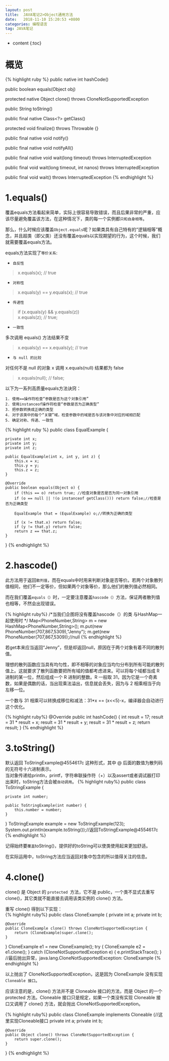 ```yaml
---
layout: post
title:  JAVA笔记2>Object通用方法
date:   2018-11-10 15:20:53 +0800
categories: 编程语言
tag: JAVA笔记
---
```


* content
{:toc}

概览
====
{% highlight ruby %}
public native int hashCode()

public boolean equals(Object obj)

protected native Object clone() throws CloneNotSupportedException

public String toString()

public final native Class<?> getClass()

protected void finalize() throws Throwable {}

public final native void notify()

public final native void notifyAll()

public final native void wait(long timeout) throws InterruptedException

public final void wait(long timeout, int nanos) throws InterruptedException

public final void wait() throws InterruptedException
{% endhighlight %} 

1.equals()
======================

覆盖equals方法看起来简单，实际上很容易导致错误，而且后果非常的严重，应该尽量避免覆盖该方法，在这种情况下，类的每一个实例都`只和自身相等`。    

那么，什么时候应该覆盖`Object.equals`呢？如果类具有自己特有的“逻辑相等”概念，并且超类（即父类）还没有覆盖equals以实现期望的行为，这个时候，我们就需要覆盖equals方法。  

equals方法实现了`等价关系`:  
* `自反性`  
>x.equals(x); // true  

* `对称性`  

>x.equals(y) == y.equals(x); // true  
  
* `传递性`  

>if (x.equals(y) && y.equals(z))  
>    x.equals(z); // true;  
  
* `一致性`  

多次调用 equals() 方法结果不变  

>x.equals(y) == x.equals(y); // true  

* `与 null 的比较`  

对任何不是 null 的对象 x 调用 x.equals(null) 结果都为 false  

>x.equals(null); // false;  

以下为一系列高质量equals方法诀窍：  
```
1. 使用==操作符检查“参数是否为这个对象引用”
2. 使用instanceof操作符检查“参数是否为正确类型”
3. 把参数转换成正确的类型
4. 对于该类中的每个“关键”域，检查参数中的域是否与该对象中对应的域相匹配
5. 确定对称、传递、一致性
```

{% highlight ruby %}
public class EqualExample {

    private int x;
    private int y;
    private int z;

    public EqualExample(int x, int y, int z) {
        this.x = x;
        this.y = y;
        this.z = z;
    }

    @Override
    public boolean equals(Object o) {
        if (this == o) return true; //检查对象是否是否为同一对象引用
        if (o == null || !(o instanceof getClass())) return false;//检查是否为正确类型

        EqualExample that = (EqualExample) o;//转换为正确的类型

        if (x != that.x) return false;
        if (y != that.y) return false;
        return z == that.z;
    }
}
{% endhighlight %} 

2.hascode()
===========
此方法用于返回`散列值`，而在equals中时用来判断对象是否等价。若两个对象散列值相同，他们不一定等价，但如果两个对象等价，那么他们的散列值必然相同。  

而在我们覆盖`equals（）`时，一定要注意覆盖`hascode（）`方法，保证两者散列值也相等，不然会出现错误。  

{% highlight ruby%}
/*当我们企图将没有覆盖hascode（）的类
与HashMap一起使用时       */
Map<PhoneNumber,String> m
   = new HashMap<PhoneNumber,String>();
m.put(new PhoneNumber(707,867,5309),"Jenny");
m.get(new PhoneNumber(707,867,5309));//null
{% endhighlight %}  

若get本来应当返回“Jenny”，但是却返回null，原因在于两个对象有着不同的散列值。    

理想的散列函数应当具有均匀性，即不相等的对象应当均匀分布到所有可能的散列值上。这就要求了散列函数要把所有域的值都考虑进来。可以将每个域都当成 R 进制的某一位，然后组成一个 R 进制的整数。R 一般取 31，因为它是一个奇素数，如果是偶数的话，当出现乘法溢出，信息就会丢失，因为与 2 相乘相当于向左移一位。  

一个数与 31 相乘可以转换成移位和减法：31*x == (x<<5)-x，编译器会自动进行这个优化。    


{% highlight ruby%}
@Override
public int hashCode() {
    int result = 17;
    result = 31 * result + x;
    result = 31 * result + y;
    result = 31 * result + z;
    return result;
}
{% endhighlight %}  

3.toString()
============
默认返回 ToStringExample@4554617c 这种形式，其中 @ 后面的数值为散列码的无符号十六进制表示。    
当对象传递给println，printf，字符串联操作符（+）以及assert或者调试器打印出来时，toString方法会被`自动调用`。
{% highlight ruby%}
public class ToStringExample {

    private int number;

    public ToStringExample(int number) {
        this.number = number;
    }
}
ToStringExample example = new ToStringExample(123);
System.out.println(example.toString());//返回ToStringExample@4554617c
{% endhighlight %}  

记得始终要`覆盖`toString()，提供好的toString可以使类使用起来更加舒适。 

在实际运用中，toString方法应当返回对象中包含的所以值得关注的信息。  

4.clone()
=========
clone() 是 Object 的 `protected `方法，它不是 public，一个类不显式去重写 clone()，其它类就不能直接去调用该类实例的 clone() 方法。  

重写 clone() 得到以下实现：  
{% highlight ruby%}
public class CloneExample {
    private int a;
    private int b;

    @Override
    public CloneExample clone() throws CloneNotSupportedException {
        return (CloneExample)super.clone();
    }
}
CloneExample e1 = new CloneExample();
try {
    CloneExample e2 = e1.clone();
} catch (CloneNotSupportedException e) {
    e.printStackTrace();
}
//最后抛出异常，java.lang.CloneNotSupportedException: CloneExample
{% endhighlight %} 

以上抛出了 CloneNotSupportedException，这是因为 CloneExample 没有实现 `Cloneable 接口`。  

应该注意的是，clone() 方法并不是 Cloneable 接口的方法，而是 Object 的一个 protected 方法。Cloneable 接口只是规定，如果一个类没有实现 Cloneable 接口又调用了 clone() 方法，就会抛出 CloneNotSupportedException。  

{% highlight ruby%}
public class CloneExample implements Cloneable {//这里实现Cloneable接口
    private int a;
    private int b;

    @Override
    public Object clone() throws CloneNotSupportedException {
        return super.clone();
    }
}
{% endhighlight %} 
